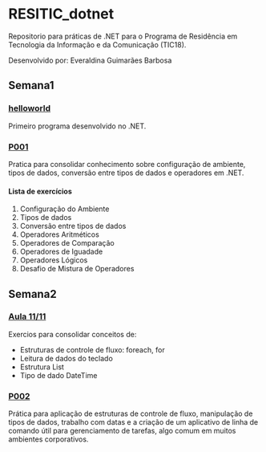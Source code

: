 # RESITIC_dotnet
Repositorio para práticas de .NET para o Programa de Residência em Tecnologia da Informação e da Comunicação (TIC18).

Desenvolvido por: Everaldina Guimarães Barbosa

## Semana1

### [helloworld](semana01/helloworld/)
Primeiro programa desenvolvido no .NET.

### [P001](semana01/P001/)
Pratica para consolidar conhecimento sobre configuração de ambiente, tipos de dados, conversão entre tipos de dados e operadores em .NET.

#### Lista de exercícios
1. Configuração do Ambiente
2. Tipos de dados
3. Conversão entre tipos de dados
4. Operadores Aritméticos
5. Operadores de Comparação
6. Operadores de Iguadade
7. Operadores Lógicos
8. Desafio de Mistura de Operadores


## Semana2

### [Aula 11/11](semana02/aula11-11/)
Exercios para consolidar conceitos de:
- Estruturas de controle de fluxo: foreach, for
- Leitura de dados do teclado
- Estrutura List
- Tipo de dado DateTime

### [P002](semana02/P002/)
Prática para aplicação de estruturas de controle de fluxo, manipulação de tipos de dados, trabalho com datas e a criação de um aplicativo de linha de comando útil para gerenciamento de tarefas, algo comum em muitos ambientes corporativos.
